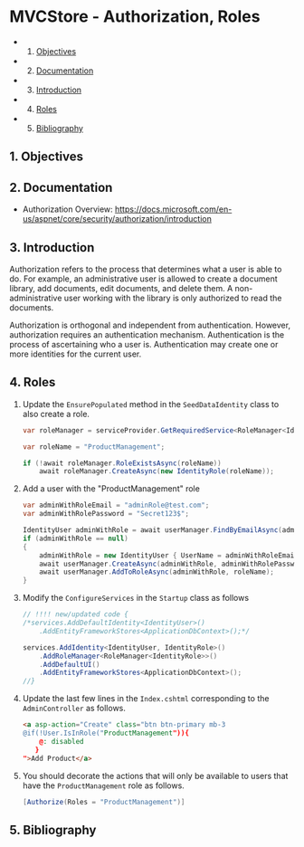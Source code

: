 # MVCStore - Authorization, Roles

<!-- vscode-markdown-toc -->
* 1. [Objectives](#Objectives)
* 2. [Documentation](#Documentation)
* 3. [Introduction](#Introduction)
* 4. [Roles](#Roles)
* 5. [Bibliography](#Bibliography)

<!-- vscode-markdown-toc-config
	numbering=true
	autoSave=true
	/vscode-markdown-toc-config -->
<!-- /vscode-markdown-toc -->

##  1. <a name='Objectives'></a>Objectives

##  2. <a name='Documentation'></a>Documentation
- Authorization Overview: https://docs.microsoft.com/en-us/aspnet/core/security/authorization/introduction

##  3. <a name='Introduction'></a>Introduction
Authorization refers to the process that determines what a user is able to do. For example, an administrative user is allowed to create a document library, add documents, edit documents, and delete them. A non-administrative user working with the library is only authorized to read the documents.

Authorization is orthogonal and independent from authentication. However, authorization requires an authentication mechanism. Authentication is the process of ascertaining who a user is. Authentication may create one or more identities for the current user.

##  4. <a name='Roles'></a>Roles

1. Update the `EnsurePopulated` method in the `SeedDataIdentity` class to also create a role.

	```C#
	var roleManager = serviceProvider.GetRequiredService<RoleManager<IdentityRole>>();

	var roleName = "ProductManagement";

	if (!await roleManager.RoleExistsAsync(roleName))
		await roleManager.CreateAsync(new IdentityRole(roleName));
	```

2. Add a user with the "ProductManagement" role

	```C#
	var adminWithRoleEmail = "adminRole@test.com";
	var adminWithRolePassword = "Secret123$";

	IdentityUser adminWithRole = await userManager.FindByEmailAsync(adminWithRoleEmail);
	if (adminWithRole == null)
	{
		adminWithRole = new IdentityUser { UserName = adminWithRoleEmail, Email = adminWithRoleEmail };
		await userManager.CreateAsync(adminWithRole, adminWithRolePassword);
		await userManager.AddToRoleAsync(adminWithRole, roleName);
	}
	```
3. Modify the `ConfigureServices` in the `Startup` class as follows

	```C#
	// !!!! new/updated code {
	/*services.AddDefaultIdentity<IdentityUser>()
		.AddEntityFrameworkStores<ApplicationDbContext>();*/

	services.AddIdentity<IdentityUser, IdentityRole>()
		.AddRoleManager<RoleManager<IdentityRole>>()
		.AddDefaultUI()
		.AddEntityFrameworkStores<ApplicationDbContext>();
	//}
	```

4. Update the last few lines in the `Index.cshtml` corresponding to the `AdminController` as follows.

	```HTML
	<a asp-action="Create" class="btn btn-primary mb-3
   	@if(!User.IsInRole("ProductManagement")){
		@: disabled
	   }
   	">Add Product</a>
	```

5. You should decorate the actions that will only be available to users that have the `ProductManagement` role as follows.

	```C#
	[Authorize(Roles = "ProductManagement")]
	```

##  5. <a name='Bibliography'></a>Bibliography